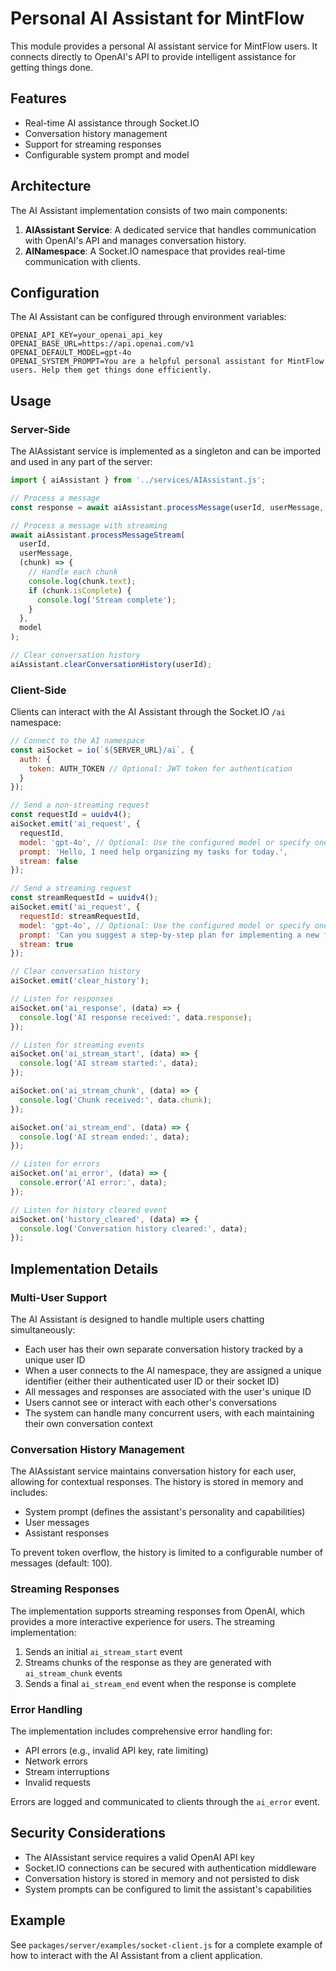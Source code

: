 # Personal AI Assistant for MintFlow

This module provides a personal AI assistant service for MintFlow users. It connects directly to OpenAI's API to provide intelligent assistance for getting things done.

## Features

- Real-time AI assistance through Socket.IO
- Conversation history management
- Support for streaming responses
- Configurable system prompt and model

## Architecture

The AI Assistant implementation consists of two main components:

1. **AIAssistant Service**: A dedicated service that handles communication with OpenAI's API and manages conversation history.
2. **AINamespace**: A Socket.IO namespace that provides real-time communication with clients.

## Configuration

The AI Assistant can be configured through environment variables:

```
OPENAI_API_KEY=your_openai_api_key
OPENAI_BASE_URL=https://api.openai.com/v1
OPENAI_DEFAULT_MODEL=gpt-4o
OPENAI_SYSTEM_PROMPT=You are a helpful personal assistant for MintFlow users. Help them get things done efficiently.
```

## Usage

### Server-Side

The AIAssistant service is implemented as a singleton and can be imported and used in any part of the server:

```typescript
import { aiAssistant } from '../services/AIAssistant.js';

// Process a message
const response = await aiAssistant.processMessage(userId, userMessage, model);

// Process a message with streaming
await aiAssistant.processMessageStream(
  userId,
  userMessage,
  (chunk) => {
    // Handle each chunk
    console.log(chunk.text);
    if (chunk.isComplete) {
      console.log('Stream complete');
    }
  },
  model
);

// Clear conversation history
aiAssistant.clearConversationHistory(userId);
```

### Client-Side

Clients can interact with the AI Assistant through the Socket.IO `/ai` namespace:

```javascript
// Connect to the AI namespace
const aiSocket = io(`${SERVER_URL}/ai`, {
  auth: {
    token: AUTH_TOKEN // Optional: JWT token for authentication
  }
});

// Send a non-streaming request
const requestId = uuidv4();
aiSocket.emit('ai_request', {
  requestId,
  model: 'gpt-4o', // Optional: Use the configured model or specify one
  prompt: 'Hello, I need help organizing my tasks for today.',
  stream: false
});

// Send a streaming request
const streamRequestId = uuidv4();
aiSocket.emit('ai_request', {
  requestId: streamRequestId,
  model: 'gpt-4o', // Optional: Use the configured model or specify one
  prompt: 'Can you suggest a step-by-step plan for implementing a new feature?',
  stream: true
});

// Clear conversation history
aiSocket.emit('clear_history');

// Listen for responses
aiSocket.on('ai_response', (data) => {
  console.log('AI response received:', data.response);
});

// Listen for streaming events
aiSocket.on('ai_stream_start', (data) => {
  console.log('AI stream started:', data);
});

aiSocket.on('ai_stream_chunk', (data) => {
  console.log('Chunk received:', data.chunk);
});

aiSocket.on('ai_stream_end', (data) => {
  console.log('AI stream ended:', data);
});

// Listen for errors
aiSocket.on('ai_error', (data) => {
  console.error('AI error:', data);
});

// Listen for history cleared event
aiSocket.on('history_cleared', (data) => {
  console.log('Conversation history cleared:', data);
});
```

## Implementation Details

### Multi-User Support

The AI Assistant is designed to handle multiple users chatting simultaneously:

- Each user has their own separate conversation history tracked by a unique user ID
- When a user connects to the AI namespace, they are assigned a unique identifier (either their authenticated user ID or their socket ID)
- All messages and responses are associated with the user's unique ID
- Users cannot see or interact with each other's conversations
- The system can handle many concurrent users, with each maintaining their own conversation context

### Conversation History Management

The AIAssistant service maintains conversation history for each user, allowing for contextual responses. The history is stored in memory and includes:

- System prompt (defines the assistant's personality and capabilities)
- User messages
- Assistant responses

To prevent token overflow, the history is limited to a configurable number of messages (default: 100).

### Streaming Responses

The implementation supports streaming responses from OpenAI, which provides a more interactive experience for users. The streaming implementation:

1. Sends an initial `ai_stream_start` event
2. Streams chunks of the response as they are generated with `ai_stream_chunk` events
3. Sends a final `ai_stream_end` event when the response is complete

### Error Handling

The implementation includes comprehensive error handling for:

- API errors (e.g., invalid API key, rate limiting)
- Network errors
- Stream interruptions
- Invalid requests

Errors are logged and communicated to clients through the `ai_error` event.

## Security Considerations

- The AIAssistant service requires a valid OpenAI API key
- Socket.IO connections can be secured with authentication middleware
- Conversation history is stored in memory and not persisted to disk
- System prompts can be configured to limit the assistant's capabilities

## Example

See `packages/server/examples/socket-client.js` for a complete example of how to interact with the AI Assistant from a client application.
